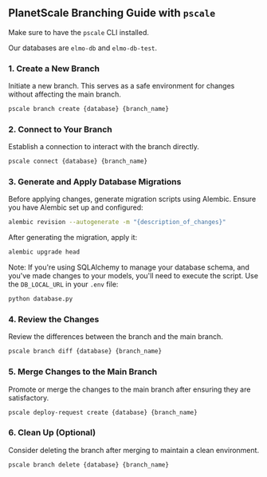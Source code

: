 ## PlanetScale Branching Guide with `pscale`

Make sure to have the `pscale` CLI installed.

Our databases are `elmo-db` and `elmo-db-test`.

### 1. Create a New Branch

Initiate a new branch. This serves as a safe environment for changes without affecting the main branch.

```bash
pscale branch create {database} {branch_name}
```

### 2. Connect to Your Branch

Establish a connection to interact with the branch directly.

```bash
pscale connect {database} {branch_name}
```

### 3. Generate and Apply Database Migrations

Before applying changes, generate migration scripts using Alembic. Ensure you have Alembic set up and configured:

```bash
alembic revision --autogenerate -m "{description_of_changes}"
```

After generating the migration, apply it:

```bash
alembic upgrade head
```

Note: If you're using SQLAlchemy to manage your database schema, and you've made changes to your models, you'll need to execute the script. Use the `DB_LOCAL_URL` in your `.env` file:

```bash
python database.py
```

### 4. Review the Changes

Review the differences between the branch and the main branch.

```bash
pscale branch diff {database} {branch_name}
```

### 5. Merge Changes to the Main Branch

Promote or merge the changes to the main branch after ensuring they are satisfactory.

```bash
pscale deploy-request create {database} {branch_name}
```

### 6. Clean Up (Optional)

Consider deleting the branch after merging to maintain a clean environment.

```bash
pscale branch delete {database} {branch_name}
```
